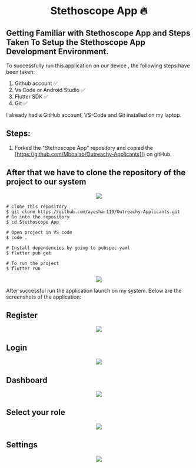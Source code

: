 <h1 align="center"> Stethoscope App 🔥 </h1>


## Getting Familiar with Stethoscope App and Steps Taken To Setup the Stethoscope App Development Environment.

To successfully run this application on our device , the following steps have been taken: 

1. Github account ✅
2. Vs Code or Android Studio ✅
3. Flutter SDK ✅
4. Git ✅

I already had a GitHub account, VS-Code and Git installed on my laptop.

## Steps:

1. Forked the  "Stethoscope App" repository and copied the [https://github.com/Mboalab/Outreachy-Applicants]() on gitHub.


## After that we have to clone the repository of the project to our system
<p align="center">
  <kbd>
<img src="https://user-images.githubusercontent.com/66265841/273695069-3954b4ad-9cbb-4069-baa8-cae895df1a05.png"></img>
  </kbd>
</p>

```
# Clone this repository
$ git clone https://github.com/ayesha-119/Outreachy-Applicants.git
# Go into the repository
$ cd Stethoscope App

# Open project in VS code
$ code .

# Install dependencies by going to pubspec.yaml
$ flutter pub get

# To run the project
$ flutter run
```
<p align="center">
  <kbd>
<img src="https://user-images.githubusercontent.com/66265841/273695762-8603f7f3-d776-4121-93d8-06b2ad78468c.png"></img>
  </kbd>
</p>

After successful run the application launch on my system. Below are the screenshots of the application: 

## Register 
<p align="center">
  <kbd>
<img src="https://user-images.githubusercontent.com/66265841/273696558-0a1531bd-9753-4282-8efc-edf74740af18.png"></img>
  </kbd>
</p>

## Login 
<p align="center">
  <kbd>
<img src="https://user-images.githubusercontent.com/66265841/273696217-e1b4d94e-1b2e-436e-ae6d-fb17c672cee3.png"></img>
  </kbd>
</p>

## Dashboard
<p align="center">
  <kbd>
<img src="https://user-images.githubusercontent.com/66265841/273696670-b8b0b6d9-04b0-458e-8473-4cfe1839ea70.png"></img>
  </kbd>
</p>

## Select your role
<p align="center">
  <kbd>
<img src="https://user-images.githubusercontent.com/66265841/273696856-f5a566ed-2272-4829-955a-a26f351cd18e.png"></img>
  </kbd>
</p>

## Settings 
<p align="center">
  <kbd>
<img src="https://user-images.githubusercontent.com/66265841/273696793-c7c4f5d9-2fda-4916-bfcd-feab0cf1e3af.png"></img>
  </kbd>
</p>
